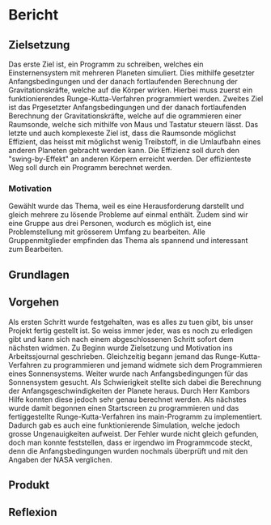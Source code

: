 # Bericht

## Zielsetzung

Das erste Ziel ist, ein Programm zu schreiben, welches ein Einsternensystem mit mehreren Planeten simuliert. Dies mithilfe gesetzter Anfangsbedingungen und der danach fortlaufenden Berechnung der Gravitationskräfte, welche auf die Körper wirken. Hierbei muss zuerst ein funktionierendes Runge-Kutta-Verfahren programmiert werden. Zweites Ziel ist das Prgesetzter Anfangsbedingungen und der danach fortlaufenden Berechnung der Gravitationskräfte, welche auf die ogrammieren einer Raumsonde, welche sich mithilfe von Maus und Tastatur steuern lässt. Das letzte und auch komplexeste Ziel ist, dass die Raumsonde möglichst Effizient, das heisst mit möglichst wenig Treibstoff, in die Umlaufbahn eines anderen Planeten gebracht werden kann. Die Effizienz soll durch den "swing-by-Effekt" an anderen Körpern erreicht werden. Der effizienteste Weg soll durch ein Programm berechnet werden.

### Motivation

Gewählt wurde das Thema, weil es eine Herausforderung darstellt und gleich mehrere zu lösende Probleme auf einmal enthält. Zudem sind wir eine Gruppe aus drei Personen, wodurch es möglich ist, eine Problemstellung mit grösserem Umfang zu bearbeiten. Alle Gruppenmitglieder empfinden das Thema als spannend und interessant zum Bearbeiten.  

## Grundlagen

## Vorgehen

Als ersten Schritt wurde festgehalten, was es alles zu tuen gibt, bis unser Projekt fertig gestellt ist. So weiss immer jeder, was es noch zu erledigen gibt und kann sich nach einem abgeschlossenen Schritt sofort dem nächsten widmen. Zu Beginn wurde Zielsetzung und Motivation ins Arbeitssjournal geschrieben. Gleichzeitig begann jemand das Runge-Kutta-Verfahren zu programmieren und jemand widmete sich dem Programmieren eines Sonnensystems. Weiter wurde nach Anfangsbedingungen für das Sonnensystem gesucht. Als Schwierigkeit stellte sich dabei die Berechnung der Anfangsgeschwindigkeiten der Planete heraus. Durch Herr Kambors Hilfe konnten diese jedoch sehr genau berechnet werden. Als nächstes wurde damit begonnen einen Startscreen zu programmieren und das fertiggestellte Runge-Kutta-Verfahren ins main-Programm zu implementiert. Dadurch gab es auch eine funktionierende Simulation, welche jedoch grosse Ungenauigkeiten aufweist. Der Fehler wurde nicht gleich gefunden, doch man konnte feststellen, dass er irgendwo im Programmcode steckt, denn die Anfangsbedingungen wurden nochmals überprüft und mit den Angaben der NASA verglichen.

## Produkt

## Reflexion
